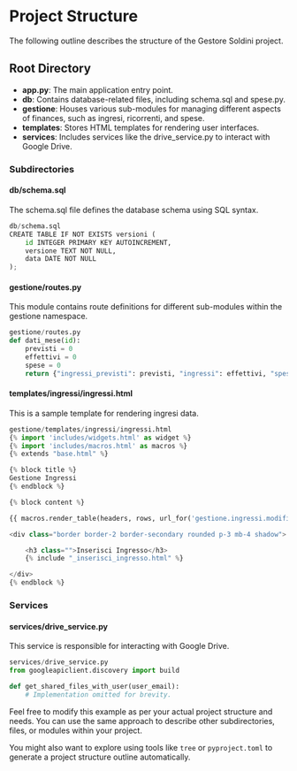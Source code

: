 # Project Structure

The following outline describes the structure of the Gestore Soldini project.


## Root Directory

*   **app.py**: The main application entry point.
*   **db**: Contains database-related files, including schema.sql and spese.py.
*   **gestione**: Houses various sub-modules for managing different aspects of finances, such as ingresi, ricorrenti, and spese.
*   **templates**: Stores HTML templates for rendering user interfaces.
*   **services**: Includes services like the drive_service.py to interact with Google Drive.

### Subdirectories


#### db/schema.sql
The schema.sql file defines the database schema using SQL syntax.

```python
db/schema.sql
CREATE TABLE IF NOT EXISTS versioni (
    id INTEGER PRIMARY KEY AUTOINCREMENT,
    versione TEXT NOT NULL,
    data DATE NOT NULL
);
```

#### gestione/routes.py
This module contains route definitions for different sub-modules within the gestione namespace.


```python
gestione/routes.py
def dati_mese(id):
    previsti = 0
    effettivi = 0
    spese = 0
    return {"ingressi_previsti": previsti, "ingressi": effettivi, "spese": spese}
```

#### templates/ingressi/ingressi.html
This is a sample template for rendering ingresi data.


```python
gestione/templates/ingressi/ingressi.html
{% import 'includes/widgets.html' as widget %}
{% import 'includes/macros.html' as macros %}
{% extends "base.html" %}

{% block title %}
Gestione Ingressi
{% endblock %}

{% block content %}

{{ macros.render_table(headers, rows, url_for('gestione.ingressi.modifica', id=gestione_id), widget) }}

<div class="border border-2 border-secondary rounded p-3 mb-4 shadow">

    <h3 class="">Inserisci Ingresso</h3>
    {% include "_inserisci_ingresso.html" %}

</div>
{% endblock %}
```

### Services


#### services/drive_service.py
This service is responsible for interacting with Google Drive.


```python
services/drive_service.py
from googleapiclient.discovery import build

def get_shared_files_with_user(user_email):
    # Implementation omitted for brevity.
```
Feel free to modify this example as per your actual project structure and needs. You can use the same approach to describe other subdirectories, files, or modules within your project.

You might also want to explore using tools like `tree` or `pyproject.toml` to generate a project structure outline automatically.